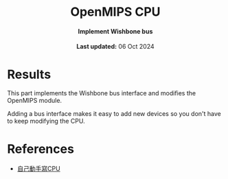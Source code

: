 <center>
    <h1 align="center">OpenMIPS CPU</h1>
    <h4 align="center">Implement Wishbone bus</strong> </h4>
    <p align="center">
        <strong>Last updated:</strong> 06 Oct 2024<br>
    </p> 
</center>

# Results
This part implements the Wishbone bus interface and modifies the OpenMIPS module.

Adding a bus interface makes it easy to add new devices so you don't have to keep modifying the CPU.
# References
* [自己動手寫CPU](https://www.books.com.tw/products/0010676982)